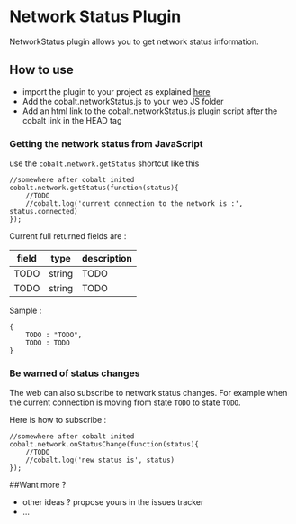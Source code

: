 # Network Status Plugin

NetworkStatus plugin allows you to get network status information.


## How to use

* import the plugin to your project as explained [here](https://github.com/cobaltians/cobalt/wiki/Plugins-usage)
* Add the cobalt.networkStatus.js to your web JS folder
* Add an html link to the cobalt.networkStatus.js plugin script after the cobalt link in the HEAD tag

### Getting the network status from JavaScript

use the `cobalt.network.getStatus` shortcut like this

    //somewhere after cobalt inited
    cobalt.network.getStatus(function(status){
        //TODO 
        //cobalt.log('current connection to the network is :', status.connected)
    });

Current full returned fields are :

| field | type | description |
| ----- | ---- | ----------- |
| TODO | string     | TODO |
| TODO | string     | TODO |

Sample : 

    {
        TODO : "TODO",
        TODO : TODO
    }

### Be warned of status changes

The web can also subscribe to network status changes. For example when the current connection is moving from state `TODO` to state `TODO`.

Here is how to subscribe :

    //somewhere after cobalt inited
    cobalt.network.onStatusChange(function(status){
        //TODO 
        //cobalt.log('new status is', status)
    });


##Want more ?

 * other ideas ? propose yours in the issues tracker
 * ...
